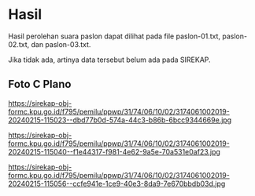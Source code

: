 # Hasil

Hasil perolehan suara paslon dapat dilihat pada file paslon-01.txt, paslon-02.txt, dan paslon-03.txt.

Jika tidak ada, artinya data tersebut belum ada pada SIREKAP.

## Foto C Plano

https://sirekap-obj-formc.kpu.go.id/f795/pemilu/ppwp/31/74/06/10/02/3174061002019-20240215-115023--dbd77b0d-574a-44c3-b86b-6bcc9344669e.jpg

https://sirekap-obj-formc.kpu.go.id/f795/pemilu/ppwp/31/74/06/10/02/3174061002019-20240215-115040--f1e44317-f981-4e62-9a5e-70a531e0af23.jpg

https://sirekap-obj-formc.kpu.go.id/f795/pemilu/ppwp/31/74/06/10/02/3174061002019-20240215-115056--ccfe941e-1ce9-40e3-8da9-7e670bbdb03d.jpg
